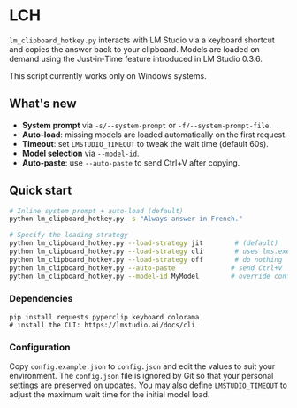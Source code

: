 # LCH

`lm_clipboard_hotkey.py` interacts with LM Studio via a keyboard shortcut and
copies the answer back to your clipboard. Models are loaded on demand using the
Just‑in‑Time feature introduced in LM Studio 0.3.6.

This script currently works only on Windows systems.

## What's new 

- **System prompt** via `-s/--system-prompt` or `-f/--system-prompt-file`.
- **Auto-load**: missing models are loaded automatically on the first request.
- **Timeout**: set `LMSTUDIO_TIMEOUT` to tweak the wait time (default 60s).
- **Model selection** via `--model-id`.
- **Auto-paste**: use `--auto-paste` to send Ctrl+V after copying.

## Quick start

```bash
# Inline system prompt + auto-load (default)
python lm_clipboard_hotkey.py -s "Always answer in French."

# Specify the loading strategy
python lm_clipboard_hotkey.py --load-strategy jit        # (default)
python lm_clipboard_hotkey.py --load-strategy cli        # uses lms.exe
python lm_clipboard_hotkey.py --load-strategy off        # do nothing
python lm_clipboard_hotkey.py --auto-paste              # send Ctrl+V
python lm_clipboard_hotkey.py --model-id MyModel        # override config
```

### Dependencies

```
pip install requests pyperclip keyboard colorama
# install the CLI: https://lmstudio.ai/docs/cli
```

### Configuration

Copy `config.example.json` to `config.json` and edit the values
to suit your environment. The `config.json` file is ignored by Git so
that your personal settings are preserved on updates.
You may also define `LMSTUDIO_TIMEOUT` to adjust the maximum wait time
for the initial model load.
